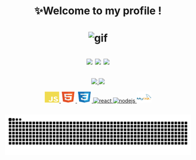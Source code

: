 
<h1  align="center"> ✨Welcome to my profile ! <h1>
 <div align="center">
  
 ![gif](https://designculture.com.br/wp-content/uploads/2017/02/35ae65e72b11ce73f7bc4b758c7b6a48.gif)
  
</div>
 
 <div align="center">
  <a href = "mailto: gabrielajussana@gmail.com"><img src="https://img.shields.io/badge/-Gmail-%23EA4335?style=for-the-badge&logo=gmail&logoColor=white" target="_blank"></a>
  <a href="https://www.linkedin.com/in/gabrielajussana" target="_blank"><img src="https://img.shields.io/badge/-LinkedIn-%230077B5?style=for-the-badge&logo=linkedin&logoColor=white" target="_blank"></a>
  <a href="https://codepen.io/gabrielajussana" target="_blank"><img src="https://img.shields.io/badge/-Codepen-%23000000?style=for-the-badge&logo=codepen&logoColor=white" target="_blank"></a>
</div>


 ##

<div align="center">
  <a href="https://github.com/gabrielajussana">
  <img height="180em" src="https://github-readme-stats.vercel.app/api?username=gabrielajussana&show_icons=true&theme=tokyonight&include_all_commits=true&count_private=true"/>
  <img height="180em" src="https://github-readme-stats.vercel.app/api/top-langs/?username=gabrielajussana&layout=compact&langs_count=16&theme=tokyonight"/>
  </div>
<div align="center">
<div style="display: inline_block"><br>
  <img  alt="Gabriela-Js" height="30" width="40" src="https://raw.githubusercontent.com/devicons/devicon/master/icons/javascript/javascript-plain.svg">
  <img  alt="Gabriela-HTML" height="30" width="40" src="https://raw.githubusercontent.com/devicons/devicon/master/icons/html5/html5-original.svg">
  <img alt="Gabriela-CSS" height="30" width="40" src="https://raw.githubusercontent.com/devicons/devicon/master/icons/css3/css3-original.svg">  
 <img src="https://cdn.jsdelivr.net/gh/devicons/devicon/icons/react/react-original.svg" alt="react" width="40" height="30" />
 <img src="https://cdn.jsdelivr.net/gh/devicons/devicon/icons/nodejs/nodejs-original.svg" alt="nodejs" width="40" height="30" />
 <img src="https://raw.githubusercontent.com/devicons/devicon/master/icons/mysql/mysql-original-wordmark.svg" alt="mysql" width="40" height="30"/> 
</div>

  ##
![Snake animation](https://github.com/gabrielajussana/gabrielajussana/blob/output/github-contribution-grid-snake.svg)
 

